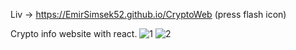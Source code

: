Liv -> https://EmirSimsek52.github.io/CryptoWeb (press flash icon)

Crypto info website with react. ![1](https://user-images.githubusercontent.com/104012238/227661423-858f7e55-1c22-4064-b655-9a872afcc209.png)
![2](https://user-images.githubusercontent.com/104012238/227661428-513da00e-74b1-4f2f-9b2f-926bd62095f1.png)
